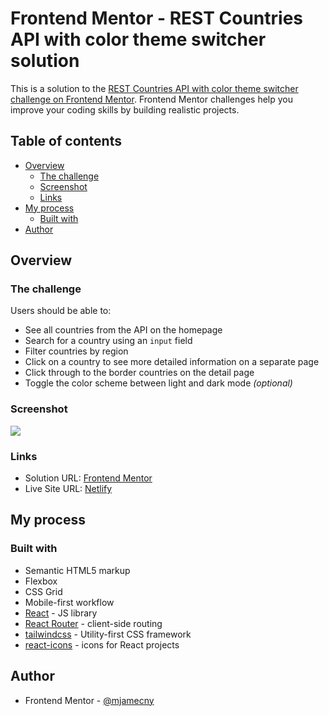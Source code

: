 # Frontend Mentor - REST Countries API with color theme switcher solution

This is a solution to the [REST Countries API with color theme switcher challenge on Frontend Mentor](https://www.frontendmentor.io/challenges/rest-countries-api-with-color-theme-switcher-5cacc469fec04111f7b848ca). Frontend Mentor challenges help you improve your coding skills by building realistic projects.

## Table of contents

- [Overview](#overview)
  - [The challenge](#the-challenge)
  - [Screenshot](#screenshot)
  - [Links](#links)
- [My process](#my-process)
  - [Built with](#built-with)
- [Author](#author)

## Overview

### The challenge

Users should be able to:

- See all countries from the API on the homepage
- Search for a country using an `input` field
- Filter countries by region
- Click on a country to see more detailed information on a separate page
- Click through to the border countries on the detail page
- Toggle the color scheme between light and dark mode _(optional)_

### Screenshot

![](https://i.imgur.com/DSBo0Gb.png)

### Links

- Solution URL: [Frontend Mentor](https://www.frontendmentor.io/solutions/rest-countries-with-react-and-tailwindcss-aieEcl4Gnx)
- Live Site URL: [Netlify](https://fm-challenge-rest-api-countries.netlify.app/)

## My process

### Built with

- Semantic HTML5 markup
- Flexbox
- CSS Grid
- Mobile-first workflow
- [React](https://reactjs.org/) - JS library
- [React Router](https://reactrouter.com/) - client-side routing
- [tailwindcss](https://tailwindcss.com/) - Utility-first CSS framework
- [react-icons](https://react-icons.github.io/react-icons/) - icons for React projects

## Author

- Frontend Mentor - [@mjamecny](https://www.frontendmentor.io/profile/mjamecny)
